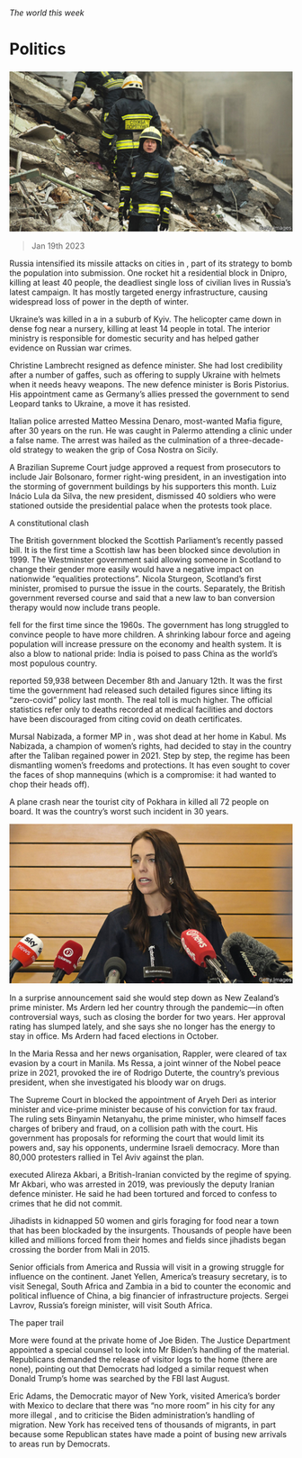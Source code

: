 ###### The world this week

# Politics 

#####  

![image](images/20230121_WWP003.jpg) 

> Jan 19th 2023 

Russia intensified its missile attacks on cities in , part of its strategy to bomb the population into submission. One rocket hit a residential block in Dnipro, killing at least 40 people, the deadliest single loss of civilian lives in Russia’s latest campaign. It has mostly targeted energy infrastructure, causing widespread loss of power in the depth of winter. 

Ukraine’s  was killed in a  in a suburb of Kyiv. The helicopter came down in dense fog near a nursery, killing at least 14 people in total. The interior ministry is responsible for domestic security and has helped gather evidence on Russian war crimes. 

Christine Lambrecht resigned as  defence minister. She had lost credibility after a number of gaffes, such as offering to supply Ukraine with helmets when it needs heavy weapons. The new defence minister is Boris Pistorius. His appointment came as Germany’s allies pressed the government to send Leopard tanks to Ukraine, a move it has resisted. 

Italian police arrested Matteo Messina Denaro,  most-wanted Mafia figure, after 30 years on the run. He was caught in Palermo attending a clinic under a false name. The arrest was hailed as the culmination of a three-decade-old strategy to weaken the grip of Cosa Nostra on Sicily. 

A Brazilian Supreme Court judge approved a request from prosecutors to include Jair Bolsonaro,  former right-wing president, in an investigation into the storming of government buildings by his supporters this month. Luiz Inácio Lula da Silva, the new president, dismissed 40 soldiers who were stationed outside the presidential palace when the protests took place. 

A constitutional clash

The British government blocked the Scottish Parliament’s recently passed  bill. It is the first time a Scottish law has been blocked since devolution in 1999. The Westminster government said allowing someone in Scotland to change their gender more easily would have a negative impact on nationwide “equalities protections”. Nicola Sturgeon, Scotland’s first minister, promised to pursue the issue in the courts. Separately, the British government reversed course and said that a new law to ban conversion therapy would now include trans people.

 fell for the first time since the 1960s. The government has long struggled to convince people to have more children. A shrinking labour force and ageing population will increase pressure on the economy and health system. It is also a blow to national pride: India is poised to pass China as the world’s most populous country.

 reported 59,938  between December 8th and January 12th. It was the first time the government had released such detailed figures since lifting its “zero-covid” policy last month. The real toll is much higher. The official statistics refer only to deaths recorded at medical facilities and doctors have been discouraged from citing covid on death certificates.

Mursal Nabizada, a former MP in , was shot dead at her home in Kabul. Ms Nabizada, a champion of women’s rights, had decided to stay in the country after the Taliban regained power in 2021. Step by step, the regime has been dismantling women’s freedoms and protections. It has even sought to cover the faces of shop mannequins (which is a compromise: it had wanted to chop their heads off). 

A plane crash near the tourist city of Pokhara in  killed all 72 people on board. It was the country’s worst such incident in 30 years. 

![image](images/20230121_WWP005.jpg) 


In a surprise announcement  said she would step down as New Zealand’s prime minister. Ms Ardern led her country through the pandemic—in often controversial ways, such as closing the border for two years. Her approval rating has slumped lately, and she says she no longer has the energy to stay in office. Ms Ardern had faced elections in October. 

In the  Maria Ressa and her news organisation, Rappler, were cleared of tax evasion by a court in Manila. Ms Ressa, a joint winner of the Nobel peace prize in 2021, provoked the ire of Rodrigo Duterte, the country’s previous president, when she investigated his bloody war on drugs. 

The Supreme Court in  blocked the appointment of Aryeh Deri as interior minister and vice-prime minister because of his conviction for tax fraud. The ruling sets Binyamin Netanyahu, the prime minister, who himself faces charges of bribery and fraud, on a collision path with the court. His government has proposals for reforming the court that would limit its powers and, say his opponents, undermine Israeli democracy. More than 80,000 protesters rallied in Tel Aviv against the plan. 

 executed Alireza Akbari, a British-Iranian convicted by the regime of spying. Mr Akbari, who was arrested in 2019, was previously the deputy Iranian defence minister. He said he had been tortured and forced to confess to crimes that he did not commit. 

Jihadists in  kidnapped 50 women and girls foraging for food near a town that has been blockaded by the insurgents. Thousands of people have been killed and millions forced from their homes and fields since jihadists began crossing the border from Mali in 2015.

Senior officials from America and Russia will visit  in a growing struggle for influence on the continent. Janet Yellen, America’s treasury secretary, is to visit Senegal, South Africa and Zambia in a bid to counter the economic and political influence of China, a big financier of infrastructure projects. Sergei Lavrov, Russia’s foreign minister, will visit South Africa.

The paper trail

More  were found at the private home of Joe Biden. The Justice Department appointed a special counsel to look into Mr Biden’s handling of the material. Republicans demanded the release of visitor logs to the home (there are none), pointing out that Democrats had lodged a similar request when Donald Trump’s home was searched by the FBI last August.

Eric Adams, the Democratic mayor of New York, visited America’s border with Mexico to declare that there was “no more room” in his city for any more illegal , and to criticise the Biden administration’s handling of migration. New York has received tens of thousands of migrants, in part because some Republican states have made a point of busing new arrivals to areas run by Democrats. 

